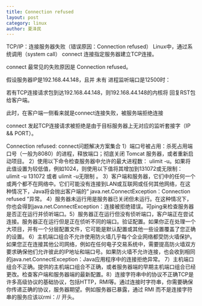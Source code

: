 ```yaml
---
title: Connection refused
layout: post
category: linux
author: 夏泽民
---
```

TCP/IP：连接服务器失败（错误原因：Connection refused）
Linux中，通过系统调用（system call） connect 连接指定服务器建立TCP连接。

connect 最常见的失败原因是 Connection refused。

假设服务器IP是192.168.44.148，且并 未有 进程监听端口是12500时：

若有TCP连接请求包到达192.168.44.148，则192.168.44.148的内核将 回复RST包 给客户端。

此时，在客户端一侧看来就是connect连接失败，被服务端拒绝连接
<!-- more -->
connect 发起TCP连接请求被拒绝是由于目标服务器上无对应的监听套接字（IP && PORT）。

Connection refused: connect问题解决方案集合
1）端口号被占用：杀死占用端口号（一般为8080）的进程，释放端口；彻底关闭 Tomcat 服务器，或者重新启动项目。
2）使用以下命令检查服务器中允许的最大进程数： ulimit -u。如果将此值设置为较低值，例如1024，则使用以下值将其增加到131072或无限制：ulimit -u 131072 或者 ulimit -u无限制 。
3）客户端和服务器，它们中的任何一个或两个都不在网络中。它们可能没有连接到LAN或互联网或任何其他网络，在这种情况下，Java将会抛出客户端的“ java.net.ConnectException：Connection refused ”异常。
4）服务器未运行用是服务器已关闭但未运行。在这种情况下，你也会得到java.net.ConnectException：连接被拒绝错误。可ping来检查服务器是否正在运行并侦听端口。5）服务器正在运行但没有侦听端口，客户端正在尝试连接。服务器正在运行但是正在侦听不同的端口。验证配置。如果你正在处理一个大项目，并有一个分层配置文件，它可能是默认配置或其他一些设置覆盖了您正确的设置。
6）主机端口组合不允许使用防火墙几乎每个企业网络都受防火墙保护。如果您正在连接其他公司网络，例如在任何电子交易系统中，需要提高防火墙双方要求确保他们允许彼此的IP地址和端口号。如果防火墙不允许连接，也会收到相同的java.net.ConnectException：Java应用程序中的连接拒绝异常。
7）主机端口组合不正确。提供的主机端口组合不正确，或者服务器端的早期主机端口组合已经更改。检查客户端和服务器端的最新配置。8）连接字符串中的协议不正确TCP是许多高级协议的基础协议，包括HTTP，RMI等。通过连接时字符串，你需要确保你传递正确的协议，服务器期望。例如服务器已暴露，通过 RMI 而不是连接字符串的服务应该以rmi：// 开头。